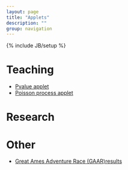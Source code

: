 ```yaml
---
layout: page
title: "Applets"
description: ""
group: navigation
---
```

{% include JB/setup %}

# Teaching

- [Pvalue applet](https://jaradniemi.shinyapps.io/pvalue/)
- [Poisson process applet](https://jaradniemi.shinyapps.io/poisson_process/)

# Research

# Other

- [Great Ames Adventure Race (GAAR)results](https://jaradniemi.shinyapps.io/GAAR/)

